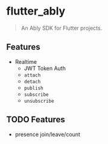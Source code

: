 # flutter_ably

> An Ably SDK for Flutter projects.

## Features

- Realtime
    - JWT Token Auth
    - `attach`
    - `detach`
    - `publish`
    - `subscribe`
    - `unsubscribe`

## TODO Features

- presence join/leave/count
